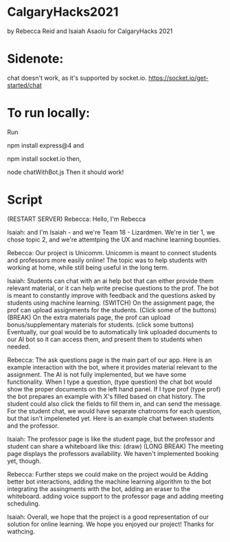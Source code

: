 # CalgaryHacks2021

by Rebecca Reid and Isaiah Asaolu
for CalgaryHacks 2021

# Sidenote:

chat doesn't work, as it's supported by socket.io. https://socket.io/get-started/chat

# To run locally:

Run

npm install express@4
and

npm install socket.io
then,

node chatWithBot.js
Then it should work!

# Script
(RESTART SERVER)
Rebecca: Hello, I'm Rebecca

Isaiah: and I'm Isaiah - and we're Team 18 - Lizardmen. We're in tier 1, we chose topic 2, and we're attemtping the UX and machine learning bounties.

Rebecca: Our project is Unicomm. Unicomm is meant to connect students and professors more easily online! The topic was to help students with working at home, while still being useful in the long term.

Isaiah: Students can chat with an ai help bot that can either provide them relevant material, or it can help write precise questions to the prof. The bot is meant to constantly improve with feedback and the questions asked by students using machine learning.
(SWITCH)
On the assignment page, the prof can upload assignments for the students. 
(Click some of the buttons)
(BREAK)
On the extra materials page, the prof can upload bonus/supplementary materials for students. (click some buttons)
Eventually, our goal would be to automatically link uploaded documents to our AI bot so it can access them, and present them to students when needed.

Rebecca: The ask questions page is the main part of our app. Here is an example interaction with the bot, where it provides material relevant to the assignment.
The AI is not fully implemented, but we have some functionality. When I type a question,
(type question)
the chat bot would show the proper documents on the left hand panel. If I type prof
(type prof)
the bot prepares an example with X's filled based on chat history. The student could also click the fields to fill them in, and can send the message.
For the student chat, we would have separate chatrooms for each question, but that isn't impeleneted yet. Here is an example chat between students and the professor.

Isaiah: The professor page is like the student page, but the professor and student can share a whiteboard like this: 
(draw)
(LONG BREAK)
The meeting page displays the professors availability. We haven't implemented booking yet, though.

Rebecca: Further steps we could make on the project would be
Adding better bot interactions,
adding the machine learning algorithm to the bot
integrating the assingments with the bot,
adding an eraser to the whiteboard.
adding voice support to the professor page
and adding meeting scheduling.

Isaiah: Overall, we hope that the project is a good representation of our solution for online learning. We hope you enjoyed our project! Thanks for wathcing.
